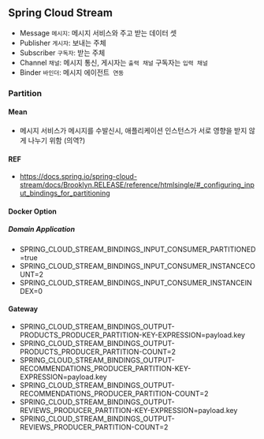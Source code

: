## Spring Cloud Stream
- Message `메시지`: 메시지 서비스와 주고 받는 데이터 셋
- Publisher `게시자`: 보내는 주체 
- Subscriber `구독자`: 받는 주체
- Channel `채널`: 메시지 통신, 게시자는 `출력 채널` 구독자는 `입력 채널`
- Binder `바인더`: 메시지 에이전트` 연동`
### Partition
#### Mean 
- 메시지 서비스가 메시지를 수발신시, 애플리케이션 인스턴스가 서로 영향을 받지 않게 나누기 위함 (의역?)
#### REF
- https://docs.spring.io/spring-cloud-stream/docs/Brooklyn.RELEASE/reference/htmlsingle/#_configuring_input_bindings_for_partitioning
#### Docker Option
##### Domain Application
- SPRING_CLOUD_STREAM_BINDINGS_INPUT_CONSUMER_PARTITIONED=true
- SPRING_CLOUD_STREAM_BINDINGS_INPUT_CONSUMER_INSTANCECOUNT=2
- SPRING_CLOUD_STREAM_BINDINGS_INPUT_CONSUMER_INSTANCEINDEX=0
#### Gateway
- SPRING_CLOUD_STREAM_BINDINGS_OUTPUT-PRODUCTS_PRODUCER_PARTITION-KEY-EXPRESSION=payload.key
- SPRING_CLOUD_STREAM_BINDINGS_OUTPUT-PRODUCTS_PRODUCER_PARTITION-COUNT=2
- SPRING_CLOUD_STREAM_BINDINGS_OUTPUT-RECOMMENDATIONS_PRODUCER_PARTITION-KEY-EXPRESSION=payload.key
- SPRING_CLOUD_STREAM_BINDINGS_OUTPUT-RECOMMENDATIONS_PRODUCER_PARTITION-COUNT=2
- SPRING_CLOUD_STREAM_BINDINGS_OUTPUT-REVIEWS_PRODUCER_PARTITION-KEY-EXPRESSION=payload.key
- SPRING_CLOUD_STREAM_BINDINGS_OUTPUT-REVIEWS_PRODUCER_PARTITION-COUNT=2
